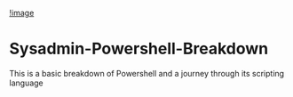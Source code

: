 [!image](https://github.com/josh-butler93/Sysadmin-Essentials/blob/f1ced0330b5566a44985688b4706c9cdd2b0bff8/1000_F_164909094_4yYTwU2EQYcfnQHjlDzTUlFInp5EZ6zU.jpg)
# Sysadmin-Powershell-Breakdown
This is a basic breakdown of Powershell and a journey through its scripting language

